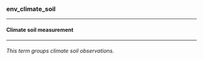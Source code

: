 ### env_climate_soil



------
#### Climate soil measurement



------
###### This term groups climate soil observations.